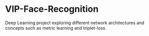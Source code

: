 # VIP-Face-Recognition
Deep Learning project exploring different network architectures and concepts such as metric learning and triplet-loss.
